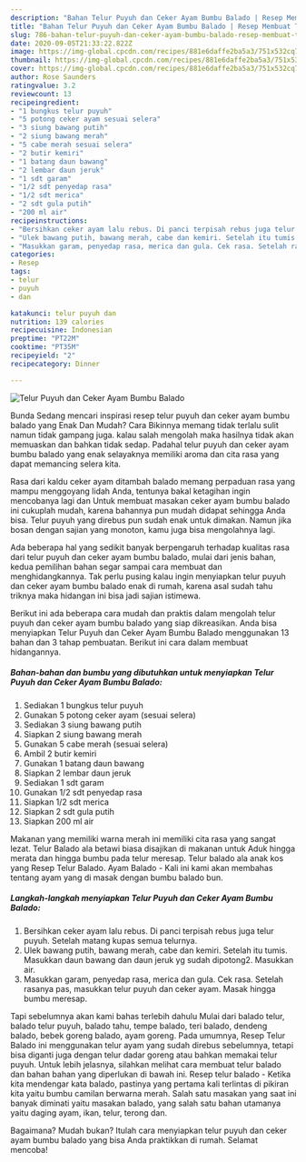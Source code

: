 ```yaml
---
description: "Bahan Telur Puyuh dan Ceker Ayam Bumbu Balado | Resep Membuat Telur Puyuh dan Ceker Ayam Bumbu Balado Yang Sedap"
title: "Bahan Telur Puyuh dan Ceker Ayam Bumbu Balado | Resep Membuat Telur Puyuh dan Ceker Ayam Bumbu Balado Yang Sedap"
slug: 786-bahan-telur-puyuh-dan-ceker-ayam-bumbu-balado-resep-membuat-telur-puyuh-dan-ceker-ayam-bumbu-balado-yang-sedap
date: 2020-09-05T21:33:22.822Z
image: https://img-global.cpcdn.com/recipes/881e6daffe2ba5a3/751x532cq70/telur-puyuh-dan-ceker-ayam-bumbu-balado-foto-resep-utama.jpg
thumbnail: https://img-global.cpcdn.com/recipes/881e6daffe2ba5a3/751x532cq70/telur-puyuh-dan-ceker-ayam-bumbu-balado-foto-resep-utama.jpg
cover: https://img-global.cpcdn.com/recipes/881e6daffe2ba5a3/751x532cq70/telur-puyuh-dan-ceker-ayam-bumbu-balado-foto-resep-utama.jpg
author: Rose Saunders
ratingvalue: 3.2
reviewcount: 13
recipeingredient:
- "1 bungkus telur puyuh"
- "5 potong ceker ayam sesuai selera"
- "3 siung bawang putih"
- "2 siung bawang merah"
- "5 cabe merah sesuai selera"
- "2 butir kemiri"
- "1 batang daun bawang"
- "2 lembar daun jeruk"
- "1 sdt garam"
- "1/2 sdt penyedap rasa"
- "1/2 sdt merica"
- "2 sdt gula putih"
- "200 ml air"
recipeinstructions:
- "Bersihkan ceker ayam lalu rebus. Di panci terpisah rebus juga telur puyuh. Setelah matang kupas semua telurnya."
- "Ulek bawang putih, bawang merah, cabe dan kemiri. Setelah itu tumis. Masukkan daun bawang dan daun jeruk yg sudah dipotong2. Masukkan air."
- "Masukkan garam, penyedap rasa, merica dan gula. Cek rasa. Setelah rasanya pas, masukkan telur puyuh dan ceker ayam. Masak hingga bumbu meresap."
categories:
- Resep
tags:
- telur
- puyuh
- dan

katakunci: telur puyuh dan 
nutrition: 139 calories
recipecuisine: Indonesian
preptime: "PT22M"
cooktime: "PT35M"
recipeyield: "2"
recipecategory: Dinner

---
```



![Telur Puyuh dan Ceker Ayam Bumbu Balado](https://img-global.cpcdn.com/recipes/881e6daffe2ba5a3/751x532cq70/telur-puyuh-dan-ceker-ayam-bumbu-balado-foto-resep-utama.jpg)

Bunda Sedang mencari inspirasi resep telur puyuh dan ceker ayam bumbu balado yang Enak Dan Mudah? Cara Bikinnya memang tidak terlalu sulit namun tidak gampang juga. kalau salah mengolah maka hasilnya tidak akan memuaskan dan bahkan tidak sedap. Padahal telur puyuh dan ceker ayam bumbu balado yang enak selayaknya memiliki aroma dan cita rasa yang dapat memancing selera kita.

Rasa dari kaldu ceker ayam ditambah balado memang perpaduan rasa yang mampu menggoyang lidah Anda, tentunya bakal ketagihan ingin mencobanya lagi dan Untuk membuat masakan ceker ayam bumbu balado ini cukuplah mudah, karena bahannya pun mudah didapat sehingga Anda bisa. Telur puyuh yang direbus pun sudah enak untuk dimakan. Namun jika bosan dengan sajian yang monoton, kamu juga bisa mengolahnya lagi.

Ada beberapa hal yang sedikit banyak berpengaruh terhadap kualitas rasa dari telur puyuh dan ceker ayam bumbu balado, mulai dari jenis bahan, kedua pemilihan bahan segar sampai cara membuat dan menghidangkannya. Tak perlu pusing kalau ingin menyiapkan telur puyuh dan ceker ayam bumbu balado enak di rumah, karena asal sudah tahu triknya maka hidangan ini bisa jadi sajian istimewa.


Berikut ini ada beberapa cara mudah dan praktis dalam mengolah telur puyuh dan ceker ayam bumbu balado yang siap dikreasikan. Anda bisa menyiapkan Telur Puyuh dan Ceker Ayam Bumbu Balado menggunakan 13 bahan dan 3 tahap pembuatan. Berikut ini cara dalam membuat hidangannya.

<!--inarticleads1-->

##### Bahan-bahan dan bumbu yang dibutuhkan untuk menyiapkan Telur Puyuh dan Ceker Ayam Bumbu Balado:

1. Sediakan 1 bungkus telur puyuh
1. Gunakan 5 potong ceker ayam (sesuai selera)
1. Sediakan 3 siung bawang putih
1. Siapkan 2 siung bawang merah
1. Gunakan 5 cabe merah (sesuai selera)
1. Ambil 2 butir kemiri
1. Gunakan 1 batang daun bawang
1. Siapkan 2 lembar daun jeruk
1. Sediakan 1 sdt garam
1. Gunakan 1/2 sdt penyedap rasa
1. Siapkan 1/2 sdt merica
1. Siapkan 2 sdt gula putih
1. Siapkan 200 ml air


Makanan yang memiliki warna merah ini memiliki cita rasa yang sangat lezat. Telur Balado ala betawi biasa disajikan di makanan untuk Aduk hingga merata dan hingga bumbu pada telur meresap. Telur balado ala anak kos yang Resep Telur Balado. Ayam Balado - Kali ini kami akan membahas tentang ayam yang di masak dengan bumbu balado bun. 

<!--inarticleads2-->

##### Langkah-langkah menyiapkan Telur Puyuh dan Ceker Ayam Bumbu Balado:

1. Bersihkan ceker ayam lalu rebus. Di panci terpisah rebus juga telur puyuh. Setelah matang kupas semua telurnya.
1. Ulek bawang putih, bawang merah, cabe dan kemiri. Setelah itu tumis. Masukkan daun bawang dan daun jeruk yg sudah dipotong2. Masukkan air.
1. Masukkan garam, penyedap rasa, merica dan gula. Cek rasa. Setelah rasanya pas, masukkan telur puyuh dan ceker ayam. Masak hingga bumbu meresap.


Tapi sebelumnya akan kami bahas terlebih dahulu Mulai dari balado telur, balado telur puyuh, balado tahu, tempe balado, teri balado, dendeng balado, bebek goreng balado, ayam goreng. Pada umumnya, Resep Telur Balado ini menggunakan telur ayam yang sudah direbus sebelumnya, tetapi bisa diganti juga dengan telur dadar goreng atau bahkan memakai telur puyuh. Untuk lebih jelasnya, silahkan melihat cara membuat telur balado dan bahan bahan yang diperlukan di bawah ini. Resep telur balado - Ketika kita mendengar kata balado, pastinya yang pertama kali terlintas di pikiran kita yaitu bumbu camilan berwarna merah. Salah satu masakan yang saat ini banyak diminati yaitu masakan balado, yang salah satu bahan utamanya yaitu daging ayam, ikan, telur, terong dan. 

Bagaimana? Mudah bukan? Itulah cara menyiapkan telur puyuh dan ceker ayam bumbu balado yang bisa Anda praktikkan di rumah. Selamat mencoba!
